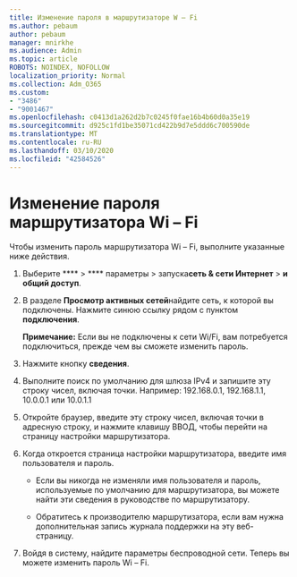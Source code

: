 ```yaml
---
title: Изменение пароля в маршрутизаторе W – Fi
ms.author: pebaum
author: pebaum
manager: mnirkhe
ms.audience: Admin
ms.topic: article
ROBOTS: NOINDEX, NOFOLLOW
localization_priority: Normal
ms.collection: Adm_O365
ms.custom:
- "3486"
- "9001467"
ms.openlocfilehash: c0413d1a262d2b7c0245f0fae16b4b60d0a35e19
ms.sourcegitcommit: d925c1fd1be35071cd422b9d7e5ddd6c700590de
ms.translationtype: MT
ms.contentlocale: ru-RU
ms.lasthandoff: 03/10/2020
ms.locfileid: "42584526"
---
```

# <a name="change-your-wi-fi-router-password"></a>Изменение пароля маршрутизатора Wi – Fi

Чтобы изменить пароль маршрутизатора Wi – Fi, выполните указанные ниже действия.

1. Выберите **** > **** параметры > запуска**сеть & сети Интернет** > **и общий доступ**.

2. В разделе **Просмотр активных сетей**найдите сеть, к которой вы подключены. Нажмите синюю ссылку рядом с пунктом **подключения**.<br>

   **Примечание:** Если вы не подключены к сети Wi/Fi, вам потребуется подключиться, прежде чем вы сможете изменить пароль.

3. Нажмите кнопку **сведения**.

4. Выполните поиск по умолчанию для шлюза IPv4 и запишите эту строку чисел, включая точки. Например: 192.168.0.1, 192.168.1.1, 10.0.0.1 или 10.0.1.1

5. Откройте браузер, введите эту строку чисел, включая точки в адресную строку, и нажмите клавишу ВВОД, чтобы перейти на страницу настройки маршрутизатора.

6. Когда откроется страница настройки маршрутизатора, введите имя пользователя и пароль.<br>
   - Если вы никогда не изменяли имя пользователя и пароль, используемые по умолчанию для маршрутизатора, вы можете найти эти сведения в руководстве по маршрутизатору.

   - Обратитесь к производителю маршрутизатора, если вам нужна дополнительная запись журнала поддержки на эту веб-страницу.

7. Войдя в систему, найдите параметры беспроводной сети. Теперь вы можете изменить пароль Wi – Fi.
